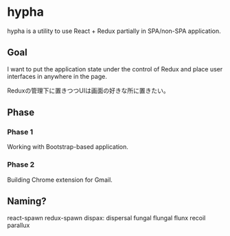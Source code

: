 # hypha

hypha is a utility to use React + Redux partially in SPA/non-SPA application.

## Goal

I want to put the application state under the control of Redux and
place user interfaces in anywhere in the page.

Reduxの管理下に置きつつUIは画面の好きな所に置きたい。

## Phase

### Phase 1

Working with Bootstrap-based application.

### Phase 2

Building Chrome extension for Gmail.

## Naming?

react-spawn
redux-spawn
dispax: dispersal
fungal
flungal
flunx
recoil
parallux
